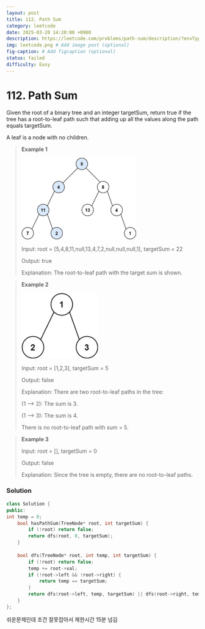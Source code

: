 ```yaml
---
layout: post
title: 112. Path Sum
category: leetcode
date: 2025-03-20 14:20:00 +0900
description: https://leetcode.com/problems/path-sum/description/?envType=study-plan-v2&envId=top-interview-150
img: leetcode.png # Add image post (optional)
fig-caption: # Add figcaption (optional)
status: failed
difficulty: Easy
---
```


# 112. Path Sum

Given the root of a binary tree and an integer targetSum, return true if the tree has a root-to-leaf path such that adding up all the values along the path equals targetSum.

A leaf is a node with no children.

 

> **Example 1**
> 
> <img src="../../imgs/112-1.jpg" alt="112-1" width="300"/>
> 
> Input: root = [5,4,8,11,null,13,4,7,2,null,null,null,1], targetSum = 22
> 
> Output: true
> 
> Explanation: The root-to-leaf path with the target sum is shown.


> **Example 2**
> 
> <img src="../../imgs/112-2.jpg" alt="112-2" width="200"/>
> 
> Input: root = [1,2,3], targetSum = 5
> 
> Output: false
> 
> Explanation: There are two root-to-leaf paths in the tree:
> 
> (1 --> 2): The sum is 3.
> 
> (1 --> 3): The sum is 4.
> 
> There is no root-to-leaf path with sum = 5.

> **Example 3**
> 
> Input: root = [], targetSum = 0
> 
> Output: false
> 
> Explanation: Since the tree is empty, there are no root-to-leaf paths.


### Solution
```cpp
class Solution {
public:
int temp = 0;
    bool hasPathSum(TreeNode* root, int targetSum) {
        if (!root) return false;
        return dfs(root, 0, targetSum);
    }

    bool dfs(TreeNode* root, int temp, int targetSum) {
        if (!root) return false;
        temp += root->val;
        if (!root->left && !root->right) {
            return temp == targetSum;
        }
        return dfs(root->left, temp, targetSum) || dfs(root->right, temp, targetSum);
    }
};
```

쉬운문제인데 조건 잘못잡아서 제한시간 15분 넘김 

